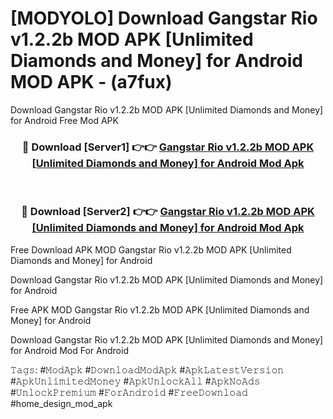 # [MODYOLO] Download Gangstar Rio v1.2.2b MOD APK [Unlimited Diamonds and Money] for Android MOD APK - (a7fux)
Download Gangstar Rio v1.2.2b MOD APK [Unlimited Diamonds and Money] for Android Free Mod APK

<div align="center">
<h3>🔴 Download [Server1] 👉👉 <a href="https://apk-comot.site?title=Gangstar_Rio_v1.2.2b_MOD_APK_[Unlimited_Diamonds_and_Money]_for_Android">Gangstar Rio v1.2.2b MOD APK [Unlimited Diamonds and Money] for Android Mod Apk</a></h3><br>

<h3>🔴 Download [Server2] 👉👉 <a href="https://apk-comot.site?title=Gangstar_Rio_v1.2.2b_MOD_APK_[Unlimited_Diamonds_and_Money]_for_Android">Gangstar Rio v1.2.2b MOD APK [Unlimited Diamonds and Money] for Android Mod Apk</a></h3>
</div>


Free Download APK MOD Gangstar Rio v1.2.2b MOD APK [Unlimited Diamonds and Money] for Android

Download Gangstar Rio v1.2.2b MOD APK [Unlimited Diamonds and Money] for Android 

Free APK MOD Gangstar Rio v1.2.2b MOD APK [Unlimited Diamonds and Money] for Android 

Download Gangstar Rio v1.2.2b MOD APK [Unlimited Diamonds and Money] for Android Mod For Android

𝚃𝚊𝚐𝚜: #𝙼𝚘𝚍𝙰𝚙𝚔 #𝙳𝚘𝚠𝚗𝚕𝚘𝚊𝚍𝙼𝚘𝚍𝙰𝚙𝚔 #𝙰𝚙𝚔𝙻𝚊𝚝𝚎𝚜𝚝𝚅𝚎𝚛𝚜𝚒𝚘𝚗 #𝙰𝚙𝚔𝚄𝚗𝚕𝚒𝚖𝚒𝚝𝚎𝚍𝙼𝚘𝚗𝚎𝚢 #𝙰𝚙𝚔𝚄𝚗𝚕𝚘𝚌𝚔𝙰𝚕𝚕 #𝙰𝚙𝚔𝙽𝚘𝙰𝚍𝚜 #𝚄𝚗𝚕𝚘𝚌𝚔𝙿𝚛𝚎𝚖𝚒𝚞𝚖 #𝙵𝚘𝚛𝙰𝚗𝚍𝚛𝚘𝚒𝚍 #𝙵𝚛𝚎𝚎𝙳𝚘𝚠𝚗𝚕𝚘𝚊𝚍 #home_design_mod_apk